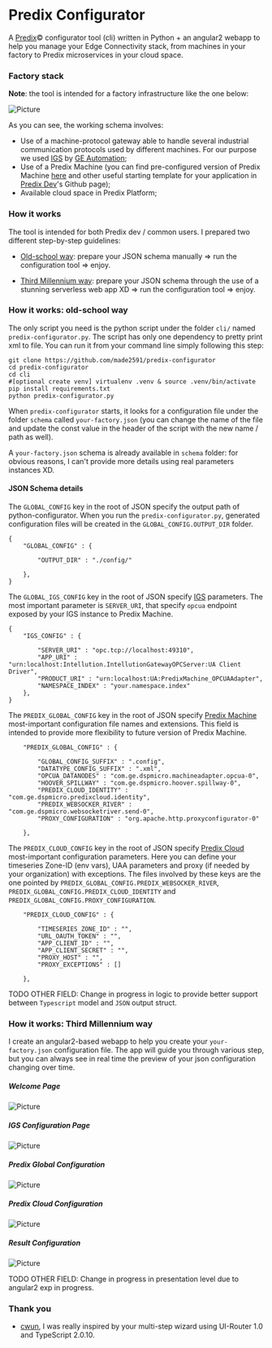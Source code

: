 # Predix Configurator

A [Predix](http://predix.io)&copy; configurator tool (cli) written in Python + an angular2 webapp to help you manage your Edge Connectivity stack, from machines in your factory to Predix microservices in your cloud space.

### Factory stack

__Note__: the tool is intended for a factory infrastructure like the one below:

![Picture](images/screen-factory-stack.png)

As you can see, the working schema involves:

- Use of a machine-protocol gateway able to handle several industrial communication protocols used by different machines. For our purpose we used [IGS](http://www.geautomation.com/node/12978) by [GE Automation](http://www.geautomation.com);
- Use of a Predix Machine (you can find pre-configured version of Predix Machine [here](https://github.com/PredixDev/predix-machine-templates) and other useful starting template for your application in [Predix Dev](https://github.com/PredixDev)'s Github page);
- Available cloud space in Predix Platform;

### How it works

The tool is intended for both Predix dev / common users. I prepared two different step-by-step guidelines:

- [Old-school way](#oldschoolway): prepare your JSON schema manually => run the configuration tool => enjoy.

- [Third Millennium way](#thirdmillenniumway): prepare your JSON schema through the use of a stunning serverless web app XD => run the configuration tool => enjoy.

### <a name="oldschoolway"></a> How it works: old-school way

The only script you need is the python script under the folder ```cli/``` named ```predix-configurator.py```. The script has only one dependency to pretty print xml to file.
You can run it from your command line simply following this step:
 
 ```
 git clone https://github.com/made2591/predix-configurator
 cd predix-configurator
 cd cli
 #[optional create venv] virtualenv .venv & source .venv/bin/activate
 pip install requirements.txt
 python predix-configurator.py
 ```
 
When ```predix-configurator``` starts, it looks for a configuration file under the folder ```schema``` called ```your-factory.json``` (you can change the name of the file and update the const value in the header of the script with the new name / path as well).

A ```your-factory.json``` schema is already available in ```schema``` folder: for obvious reasons, I can't provide more details using real parameters instances XD.

#### JSON Schema details

The ```GLOBAL_CONFIG``` key in the root of JSON specify the output path of python-configurator. When you run the ```predix-configurator.py```, generated configuration files will be created in the ```GLOBAL_CONFIG.OUTPUT_DIR``` folder.

```
{
	"GLOBAL_CONFIG" : {

		"OUTPUT_DIR" : "./config/"

	},
}
```
The ```GLOBAL_IGS_CONFIG``` key in the root of JSON specify [IGS](http://www.geautomation.com/node/12978) parameters. The most important parameter is ```SERVER_URI```, that specify ```opcua``` endpoint exposed by your IGS instance to Predix Machine.
```
{
	"IGS_CONFIG" : {

		"SERVER_URI" : "opc.tcp://localhost:49310",
		"APP_URI" : "urn:localhost:Intellution.IntellutionGatewayOPCServer:UA Client Driver",
		"PRODUCT_URI" : "urn:localhost:UA:PredixMachine_OPCUAAdapter",
		"NAMESPACE_INDEX" : "your.namespace.index"
	},
}
```
The ```PREDIX_GLOBAL_CONFIG``` key in the root of JSON specify [Predix Machine](https://github.com/PredixDev/predix-machine-templates) most-important configuration file names and extensions. This field is intended to provide more flexibility to future version of Predix Machine.
```
	"PREDIX_GLOBAL_CONFIG" : {

		"GLOBAL_CONFIG_SUFFIX" : ".config",
		"DATATYPE_CONFIG_SUFFIX" : ".xml",
		"OPCUA_DATANODES" : "com.ge.dspmicro.machineadapter.opcua-0",
		"HOOVER_SPILLWAY" : "com.ge.dspmicro.hoover.spillway-0",
		"PREDIX_CLOUD_IDENTITY" : "com.ge.dspmicro.predixcloud.identity",
		"PREDIX_WEBSOCKER_RIVER" : "com.ge.dspmicro.websocketriver.send-0",
		"PROXY_CONFIGURATION" : "org.apache.http.proxyconfigurator-0"

	},
```
The ```PREDIX_CLOUD_CONFIG``` key in the root of JSON specify [Predix Cloud](https://www.ge.com/digital/predix) most-important configuration parameters. Here you can define your timeseries Zone-ID (env vars), UAA parameters and proxy (if needed by your organization) with exceptions.
The files involved by these keys are the one pointed by ```PREDIX_GLOBAL_CONFIG.PREDIX_WEBSOCKER_RIVER```, ```PREDIX_GLOBAL_CONFIG.PREDIX_CLOUD_IDENTITY``` and ```PREDIX_GLOBAL_CONFIG.PROXY_CONFIGURATION```.
```
	"PREDIX_CLOUD_CONFIG" : {

		"TIMESERIES_ZONE_ID" : "",
		"URL_OAUTH_TOKEN" : "",
		"APP_CLIENT_ID" : "",
		"APP_CLIENT_SECRET" : "",
		"PROXY_HOST" : "",
		"PROXY_EXCEPTIONS" : []

	},
```

TODO OTHER FIELD: Change in progress in logic to provide better support between ```Typescript``` model and ```JSON``` output struct.

### <a name="thirdmillenniumway"></a> How it works: Third Millennium way

I create an angular2-based webapp to help you create your ```your-factory.json``` configuration file. The app will guide you through various step, but you can always see in real time the preview of your json configuration changing over time.

##### Welcome Page
![Picture](images/screen-welcome.png)

##### IGS Configuration Page
![Picture](images/screen-igs.png)

##### Predix Global Configuration
![Picture](images/screen-predix-global.png)

##### Predix Cloud Configuration
![Picture](images/screen-predix-cloud.png)

##### Result Configuration
![Picture](images/screen-result.png)

TODO OTHER FIELD: Change in progress in presentation level due to angular2 exp in progress.

### Thank you

- [cwun](https://github.com/cwun), I was really inspired by your multi-step wizard using UI-Router 1.0 and TypeScript 2.0.10.